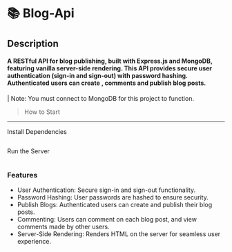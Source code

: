 # 📚 Blog-Api

## Description

#### A RESTful API for blog publishing, built with Express.js and MongoDB, featuring vanilla server-side rendering. This API provides secure user authentication (sign-in and sign-out) with password hashing. Authenticated users can create , comments and publish blog posts.

| Note: You must connect to MongoDB for this project to function.

> How to Start

---

Install Dependencies

```npm i express ejs mongoose multer cookie-parser jsonwebtoken nodemon -D

```

Run the Server

```npm run dev

```

### Features

- User Authentication: Secure sign-in and sign-out functionality.
- Password Hashing: User passwords are hashed to ensure security.
- Publish Blogs: Authenticated users can create and publish their blog posts.
- Commenting: Users can comment on each blog post, and view comments made by other users.
- Server-Side Rendering: Renders HTML on the server for seamless user experience.
